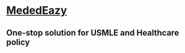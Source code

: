 # [MededEazy](https://prasadh13.github.io/mededeazy/) 

## One-stop solution for USMLE and Healthcare policy

